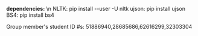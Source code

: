 **dependencies:** \n
NLTK: pip install --user -U nltk
ujson: pip install ujson
BS4: pip install bs4

Group member's student ID #s: 51886940,28685686,62616299,32303304
